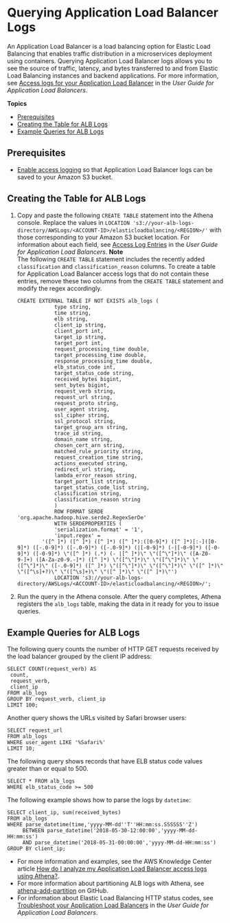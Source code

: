 # Querying Application Load Balancer Logs<a name="application-load-balancer-logs"></a>

An Application Load Balancer is a load balancing option for Elastic Load Balancing that enables traffic distribution in a microservices deployment using containers\. Querying Application Load Balancer logs allows you to see the source of traffic, latency, and bytes transferred to and from Elastic Load Balancing instances and backend applications\. For more information, see [Access logs for your Application Load Balancer](https://docs.aws.amazon.com/elasticloadbalancing/latest/application/load-balancer-access-logs.html) in the *User Guide for Application Load Balancers*\.

**Topics**
+ [Prerequisites](#application-load-balancer-logs-prerequisites)
+ [Creating the Table for ALB Logs](#create-alb-table)
+ [Example Queries for ALB Logs](#query-alb-logs-examples)

## Prerequisites<a name="application-load-balancer-logs-prerequisites"></a>
+ [Enable access logging](https://docs.aws.amazon.com/elasticloadbalancing/latest/application/load-balancer-access-logs.html#enable-access-logging) so that Application Load Balancer logs can be saved to your Amazon S3 bucket\.

## Creating the Table for ALB Logs<a name="create-alb-table"></a>

1. Copy and paste the following `CREATE TABLE` statement into the Athena console\. Replace the values in `LOCATION 's3://your-alb-logs-directory/AWSLogs/<ACCOUNT-ID>/elasticloadbalancing/<REGION>/'` with those corresponding to your Amazon S3 bucket location\. For information about each field, see [Access Log Entries](https://docs.aws.amazon.com/elasticloadbalancing/latest/application/load-balancer-access-logs.html#access-log-entry-format) in the *User Guide for Application Load Balancers*\. 
**Note**  
The following `CREATE TABLE` statement includes the recently added `classification` and `classification_reason` columns\. To create a table for Application Load Balancer access logs that do not contain these entries, remove these two columns from the `CREATE TABLE` statement and modify the regex accordingly\.

   ```
   CREATE EXTERNAL TABLE IF NOT EXISTS alb_logs (
               type string,
               time string,
               elb string,
               client_ip string,
               client_port int,
               target_ip string,
               target_port int,
               request_processing_time double,
               target_processing_time double,
               response_processing_time double,
               elb_status_code int,
               target_status_code string,
               received_bytes bigint,
               sent_bytes bigint,
               request_verb string,
               request_url string,
               request_proto string,
               user_agent string,
               ssl_cipher string,
               ssl_protocol string,
               target_group_arn string,
               trace_id string,
               domain_name string,
               chosen_cert_arn string,
               matched_rule_priority string,
               request_creation_time string,
               actions_executed string,
               redirect_url string,
               lambda_error_reason string,
               target_port_list string,
               target_status_code_list string,
               classification string,
               classification_reason string
               )
               ROW FORMAT SERDE 'org.apache.hadoop.hive.serde2.RegexSerDe'
               WITH SERDEPROPERTIES (
               'serialization.format' = '1',
               'input.regex' = 
           '([^ ]*) ([^ ]*) ([^ ]*) ([^ ]*):([0-9]*) ([^ ]*)[:-]([0-9]*) ([-.0-9]*) ([-.0-9]*) ([-.0-9]*) (|[-0-9]*) (-|[-0-9]*) ([-0-9]*) ([-0-9]*) \"([^ ]*) (.*) (- |[^ ]*)\" \"([^\"]*)\" ([A-Z0-9-]+) ([A-Za-z0-9.-]*) ([^ ]*) \"([^\"]*)\" \"([^\"]*)\" \"([^\"]*)\" ([-.0-9]*) ([^ ]*) \"([^\"]*)\" \"([^\"]*)\" \"([^ ]*)\" \"([^\s]+?)\" \"([^\s]+)\" \"([^ ]*)\" \"([^ ]*)\"')
               LOCATION 's3://your-alb-logs-directory/AWSLogs/<ACCOUNT-ID>/elasticloadbalancing/<REGION>/';
   ```

1. Run the query in the Athena console\. After the query completes, Athena registers the `alb_logs` table, making the data in it ready for you to issue queries\.

## Example Queries for ALB Logs<a name="query-alb-logs-examples"></a>

The following query counts the number of HTTP GET requests received by the load balancer grouped by the client IP address:

```
SELECT COUNT(request_verb) AS
 count,
 request_verb,
 client_ip
FROM alb_logs
GROUP BY request_verb, client_ip
LIMIT 100;
```

Another query shows the URLs visited by Safari browser users:

```
SELECT request_url
FROM alb_logs
WHERE user_agent LIKE '%Safari%'
LIMIT 10;
```

The following query shows records that have ELB status code values greater than or equal to 500\.

```
SELECT * FROM alb_logs
WHERE elb_status_code >= 500
```

The following example shows how to parse the logs by `datetime`:

```
SELECT client_ip, sum(received_bytes) 
FROM alb_logs
WHERE parse_datetime(time,'yyyy-MM-dd''T''HH:mm:ss.SSSSSS''Z') 
     BETWEEN parse_datetime('2018-05-30-12:00:00','yyyy-MM-dd-HH:mm:ss') 
     AND parse_datetime('2018-05-31-00:00:00','yyyy-MM-dd-HH:mm:ss') 
GROUP BY client_ip;
```
+ For more information and examples, see the AWS Knowledge Center article [How do I analyze my Application Load Balancer access logs using Athena?](http://aws.amazon.com/premiumsupport/knowledge-center/athena-analyze-access-logs/)\.
+ For more information about partitioning ALB logs with Athena, see [athena\-add\-partition](https://github.com/buzzsurfr/athena-add-partition) on GitHub\.
+ For information about Elastic Load Balancing HTTP status codes, see [Troubleshoot your Application Load Balancers](https://docs.aws.amazon.com/elasticloadbalancing/latest/application/load-balancer-troubleshooting.html) in the *User Guide for Application Load Balancers*\.